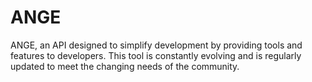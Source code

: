 # ANGE
 ANGE, an API designed to simplify development by providing tools and features to developers. This tool is constantly evolving and is regularly updated to meet the changing needs of the community.
